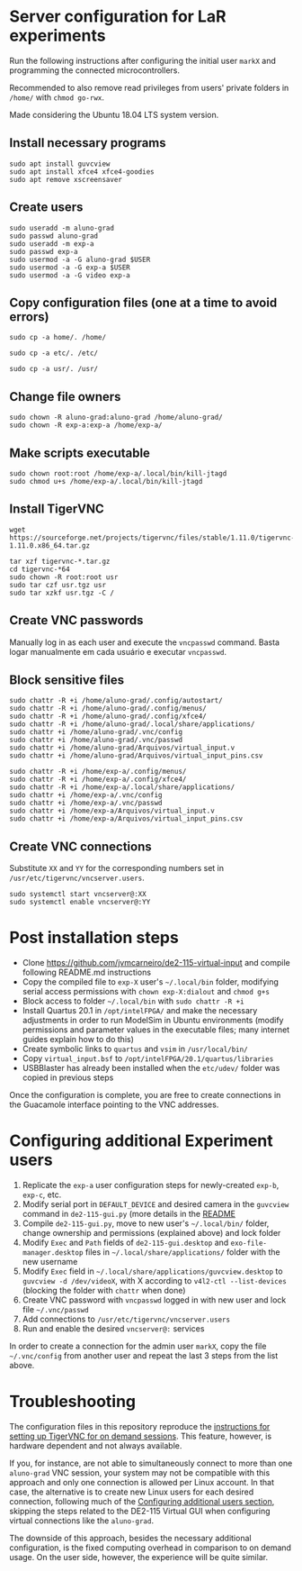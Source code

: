 # Server configuration for LaR experiments
Run the following instructions after configuring the initial user `markX` and programming the connected microcontrollers.

Recommended to also remove read privileges from users' private folders in `/home/` with `chmod go-rwx`.

Made considering the Ubuntu 18.04 LTS system version.

## Install necessary programs
```
sudo apt install guvcview
sudo apt install xfce4 xfce4-goodies
sudo apt remove xscreensaver
```

## Create users
```
sudo useradd -m aluno-grad
sudo passwd aluno-grad
sudo useradd -m exp-a
sudo passwd exp-a
sudo usermod -a -G aluno-grad $USER
sudo usermod -a -G exp-a $USER
sudo usermod -a -G video exp-a
```

## Copy configuration files (one at a time to avoid errors)
```
sudo cp -a home/. /home/
```
```
sudo cp -a etc/. /etc/
```
```
sudo cp -a usr/. /usr/
```

## Change file owners
```
sudo chown -R aluno-grad:aluno-grad /home/aluno-grad/
sudo chown -R exp-a:exp-a /home/exp-a/
```

## Make scripts executable
```
sudo chown root:root /home/exp-a/.local/bin/kill-jtagd
sudo chmod u+s /home/exp-a/.local/bin/kill-jtagd
```

## Install TigerVNC
```
wget https://sourceforge.net/projects/tigervnc/files/stable/1.11.0/tigervnc-1.11.0.x86_64.tar.gz
```
```
tar xzf tigervnc-*.tar.gz
cd tigervnc-*64
sudo chown -R root:root usr
sudo tar czf usr.tgz usr
sudo tar xzkf usr.tgz -C /
```

## Create VNC passwords
Manually log in as each user and execute the `vncpasswd` command.
Basta logar manualmente em cada usuário e executar `vncpasswd`.

## Block sensitive files
```
sudo chattr -R +i /home/aluno-grad/.config/autostart/
sudo chattr -R +i /home/aluno-grad/.config/menus/
sudo chattr -R +i /home/aluno-grad/.config/xfce4/
sudo chattr -R +i /home/aluno-grad/.local/share/applications/
sudo chattr +i /home/aluno-grad/.vnc/config
sudo chattr +i /home/aluno-grad/.vnc/passwd
sudo chattr +i /home/aluno-grad/Arquivos/virtual_input.v
sudo chattr +i /home/aluno-grad/Arquivos/virtual_input_pins.csv
```
```
sudo chattr -R +i /home/exp-a/.config/menus/
sudo chattr -R +i /home/exp-a/.config/xfce4/
sudo chattr -R +i /home/exp-a/.local/share/applications/
sudo chattr +i /home/exp-a/.vnc/config
sudo chattr +i /home/exp-a/.vnc/passwd
sudo chattr +i /home/exp-a/Arquivos/virtual_input.v
sudo chattr +i /home/exp-a/Arquivos/virtual_input_pins.csv
```

## Create VNC connections
Substitute `XX` and `YY` for the corresponding numbers set in `/usr/etc/tigervnc/vncserver.users`.
```
sudo systemctl start vncserver@:XX
sudo systemctl enable vncserver@:YY
```

# Post installation steps
- Clone <https://github.com/jvmcarneiro/de2-115-virtual-input> and compile following README.md instructions
- Copy the compiled file to `exp-X` user's `~/.local/bin` folder, modifying serial access permissions with `chown exp-X:dialout` and `chmod g+s`
- Block access to folder `~/.local/bin` with `sudo chattr -R +i`
- Install Quartus 20.1 in `/opt/intelFPGA/` and make the necessary adjustments in order to run ModelSim in Ubuntu environments (modify permissions and parameter values in the executable files; many internet guides explain how to do this)
- Create symbolic links to `quartus` and `vsim` in `/usr/local/bin/`
- Copy `virtual_input.bsf` to `/opt/intelFPGA/20.1/quartus/libraries`
- USBBlaster has already been installed when the `etc/udev/` folder was copied in previous steps 

Once the configuration is complete, you are free to create connections in the Guacamole interface pointing to the VNC addresses.


# Configuring additional Experiment users
1. Replicate the `exp-a` user configuration steps for newly-created `exp-b`, `exp-c`, etc.
1. Modify serial port in `DEFAULT_DEVICE` and desired camera in the `guvcview` command in `de2-115-gui.py` (more details in the [README](https://github.com/jvmcarneiro/de2-115-virtual-input#setting-default-serial-port-and-camera)
1. Compile `de2-115-gui.py`, move to new user's `~/.local/bin/` folder, change ownership and permissions (explained above) and lock folder
1. Modify `Exec` and `Path` fields of `de2-115-gui.desktop` and `exo-file-manager.desktop` files in `~/.local/share/applications/` folder with the new username
1. Modify `Exec` field in `~/.local/share/applications/guvcview.desktop` to `guvcview -d /dev/videoX`, with X according to `v4l2-ctl --list-devices` (blocking the folder with `chattr` when done)
1. Create VNC password with `vncpasswd` logged in with new user and lock file `~/.vnc/passwd`
1. Add connections to `/usr/etc/tigervnc/vncserver.users`
1. Run and enable the desired `vncserver@:` services

In order to create a connection for the admin user `markX`, copy the file `~/.vnc/config` from another user and repeat the last 3 steps from the list above.

# Troubleshooting
The configuration files in this repository reproduce the [instructions for setting up TigerVNC for on demand sessions](https://wiki.archlinux.org/title/TigerVNC#Running_Xvnc_with_XDMCP_for_on_demand_sessions).
This feature, however, is hardware dependent and not always available.

If you, for instance, are not able to simultaneously connect to more than one `aluno-grad` VNC session, your system may not be compatible with this approach and only one connection is allowed per Linux account.
In that case, the alternative is to create new Linux users for each desired connection, following much of the [Configuring additional users section](#configuring-additional-experiment-users), skipping the steps related to the DE2-115 Virtual GUI when configuring virtual connections like the `aluno-grad`.

The downside of this approach, besides the necessary additional configuration, is the fixed computing overhead in comparison to on demand usage.
On the user side, however, the experience will be quite similar.
